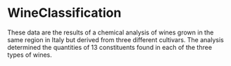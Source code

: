 # WineClassification
These data are the results of a chemical analysis of wines grown in the same region in Italy but derived from three different cultivars. The analysis determined the quantities of 13 constituents found in each of the three types of wines.
